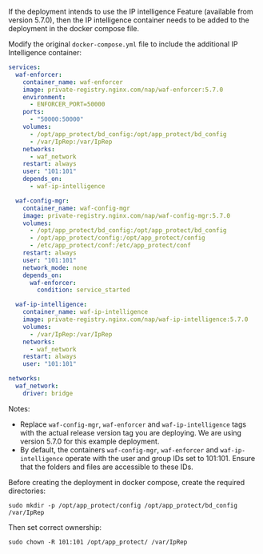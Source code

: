 If the deployment intends to use the IP intelligence Feature (available from version 5.7.0), then the IP intelligence container needs to be added to the deployment in the docker compose file.

Modify the original `docker-compose.yml` file to include the additional IP Intelligence container:

```yaml
services:
  waf-enforcer:
    container_name: waf-enforcer
    image: private-registry.nginx.com/nap/waf-enforcer:5.7.0
    environment:
      - ENFORCER_PORT=50000
    ports:
      - "50000:50000"
    volumes:
      - /opt/app_protect/bd_config:/opt/app_protect/bd_config
      - /var/IpRep:/var/IpRep
    networks:
      - waf_network
    restart: always
    user: "101:101"
    depends_on:
      - waf-ip-intelligence

  waf-config-mgr:
    container_name: waf-config-mgr
    image: private-registry.nginx.com/nap/waf-config-mgr:5.7.0
    volumes:
      - /opt/app_protect/bd_config:/opt/app_protect/bd_config
      - /opt/app_protect/config:/opt/app_protect/config
      - /etc/app_protect/conf:/etc/app_protect/conf
    restart: always
    user: "101:101"
    network_mode: none
    depends_on:
      waf-enforcer:
        condition: service_started

  waf-ip-intelligence:
    container_name: waf-ip-intelligence
    image: private-registry.nginx.com/nap/waf-ip-intelligence:5.7.0
    volumes:
      - /var/IpRep:/var/IpRep
    networks:
      - waf_network
    restart: always
    user: "101:101"

networks:
  waf_network:
    driver: bridge
```

Notes:
- Replace `waf-config-mgr`, `waf-enforcer` and `waf-ip-intelligence` tags with the actual release version tag you are deploying. We are using version 5.7.0 for this example deployment.
- By default, the containers `waf-config-mgr`, `waf-enforcer` and `waf-ip-intelligence` operate with the user and group IDs set to 101:101. Ensure that the folders and files are accessible to these IDs.

Before creating the deployment in docker compose, create the required directories:

```shell
sudo mkdir -p /opt/app_protect/config /opt/app_protect/bd_config /var/IpRep
```

Then set correct ownership:

```shell
sudo chown -R 101:101 /opt/app_protect/ /var/IpRep
```
